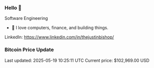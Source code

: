 ### Hello 🤙  

Software Engineering

- 🔭 I love computers, finance, and building things.
  
LinkedIn: https://www.linkedin.com/in/thejustinbishop/  



























































































































































































































































































### Bitcoin Price Update
Last updated: 2025-05-19 10:25:11 UTC
Current price: $102,969.00 USD
